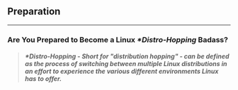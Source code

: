 ## **Preparation**
___
### **Are You Prepared to Become a Linux _*Distro-Hopping_ Badass?**

> ##### *Distro-Hopping   -   *Short for "distribution hopping" - can be defined as the process of switching between multiple Linux distributions in an effort to experience the various different environments Linux has to offer.*
